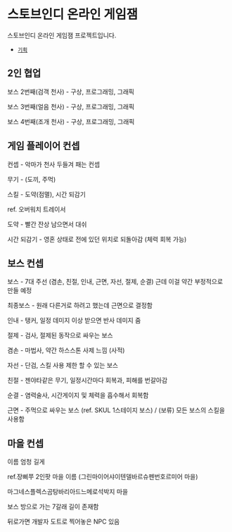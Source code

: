 # 스토브인디 온라인 게임잼

스토브인디 온라인 게임잼 프로젝트입니다.

- [`기획`](https://drive.google.com/file/d/1VcILnGfiy6NACBBQq_vQvc8obXJDf00O/view?usp=sharing)

## 2인 협업

보스 2번째(검객 천사) - 구상, 프로그래밍, 그래픽

보스 3번째(얼음 천사) - 구상, 프로그래밍, 그래픽

보스 4번째(조개 천사) - 구상, 프로그래밍, 그래픽


## 게임 플레이어 컨셉

컨셉 - 악마가 천사 두들겨 패는 컨셉

무기 - (도끼, 주먹)

스킬 - 도약(점멸), 시간 되감기

ref. 오버워치 트레이서

도약 - 빨간 잔상 남으면서 대쉬

시간 되감기 - 영혼 상태로 전에 있던 위치로 되돌아감 (체력 회복 가능)


## 보스 컨셉

보스 - 7대 주선 (겸손, 친절, 인내, 근면, 자선, 절제, 순결) 근데 이걸 약간 부정적으로 만들 예정

최종보스 - 원래 다른거로 하려고 했는데 근면으로 결정함

인내 - 탱커, 일정 데미지 이상 받으면 반사 데미지 줌

절제 - 검사, 절제된 동작으로 싸우는 보스 

겸손 - 마법사, 약간 하스스톤 사제 느낌 (사적)

자선 - 단검, 스킬 사용 제한 할 수 있는 보스

친절 - 젠야타같은 무기, 일정시간마다 회복과, 피해를 번갈아감

순결 - 염력술사, 시간게이지 및 체력을 흡수해서 회복함

근면 - 주먹으로 싸우는 보스 (ref. SKUL 1스테이지 보스) / (보류) 모든 보스의 스킬을 사용함


## 마을 컨셉

이름 엄청 길게

ref.장삐쭈 2인팟 마을 이름 (그린마이어샤이텐델바르슈펜번호르미어 마을)

마그네스플렉스곰탕바리아드느메로석박지 마을

보스 방으로 가는 7갈래 길이 존재함

뒤로가면 개발자 도트로 찍어놓은 NPC 있음

